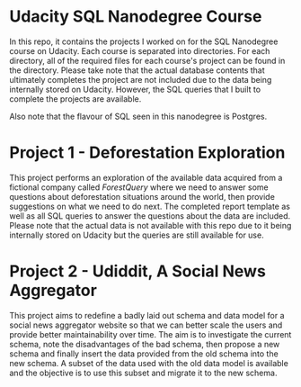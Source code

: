 # Udacity SQL Nanodegree Course

In this repo, it contains the projects I worked on for the SQL Nanodegree course
on Udacity. Each course is separated into directories. For each directory, all
of the required files for each course's project can be found in the directory.
Please take note that the actual database contents that ultimately completes the
project are not included due to the data being internally stored on Udacity.
However, the SQL queries that I built to complete the projects are available.

Also note that the flavour of SQL seen in this nanodegree is Postgres.

# Project 1 - Deforestation Exploration

This project performs an exploration of the available data acquired from a
fictional company called _ForestQuery_ where we need to answer some questions
about deforestation situations around the world, then provide suggestions on
what we need to do next. The completed report template as well as all SQL
queries to answer the questions about the data are included. Please note that
the actual data is not available with this repo due to it being internally
stored on Udacity but the queries are still available for use.

# Project 2 - Udiddit, A Social News Aggregator

This project aims to redefine a badly laid out schema and data model for a
social news aggregator website so that we can better scale the users and
provide better maintainability over time. The aim is to investigate the
current schema, note the disadvantages of the bad schema, then propose
a new schema and finally insert the data provided from the old schema into
the new schema. A subset of the data used with the old data model is available
and the objective is to use this subset and migrate it to the new schema.
